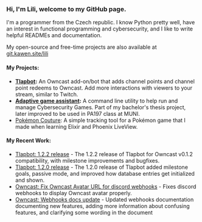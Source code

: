 ### Hi, I'm Lili, welcome to my GitHub page.
I'm a programmer from the Czech republic. I know Python pretty well, have an interest in functional programming and cybersecurity, and I like to write helpful READMEs and documentation.

My open-source and free-time projects are also available at [git.kawen.site/lili](https://git.kawen.site/lili)

#### My Projects:
- **[Tlapbot](https://github.com/SleepyLili/tlapbot):** An Owncast add-on/bot that adds channel points and channel point redeems to Owncast. Add more interactions with viewers to your stream, similar to Twitch.
- **[Adaptive game assistant](https://github.com/SleepyLili/adaptive-game-assistant):** A command line utility to help run and manage Cybersecurity Games. Part of my bachelor's thesis project, later improved to be used in PA197 class at MUNI.
- [Pokémon Couture](https://github.com/SleepyLili/pokemon-couture): A simple tracking tool for a Pokémon game that I made when learning Elixir and Phoenix LiveView.

#### My Recent Work:
- [Tlapbot: 1.2.2 release](https://github.com/SleepyLili/tlapbot/releases/tag/v1.2.2) - The 1.2.2 release of Tlapbot for Owncast v0.1.2 compatibility, with milestone improvements and bugfixes.
- [Tlapbot: 1.2.0 release](https://github.com/SleepyLili/tlapbot/releases/tag/v1.2.0) - The 1.2.0 release of Tlapbot added milestone goals, passive mode, and improved how database entries get initialized and shown.
- [Owncast: Fix Owncast Avatar URL for discord webhooks](https://github.com/owncast/owncast/pull/2748) - Fixes discord webhooks to display Owncast avatar properly.
- [Owncast: Webhooks docs update](https://github.com/owncast/owncast.github.io/pull/85) - Updated webhooks documentation documenting new features, adding more information about confusing features, and clarifying some wording in the document
